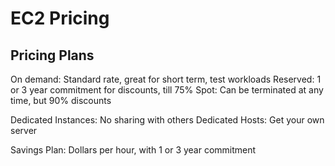 # EC2 Pricing

## Pricing Plans
On demand: Standard rate, great for short term, test workloads
Reserved: 1 or 3 year commitment for discounts, till 75%
Spot: Can be terminated at any time, but 90% discounts

Dedicated Instances: No sharing with others
Dedicated Hosts: Get your own server

Savings Plan: Dollars per hour, with 1 or 3 year commitment

